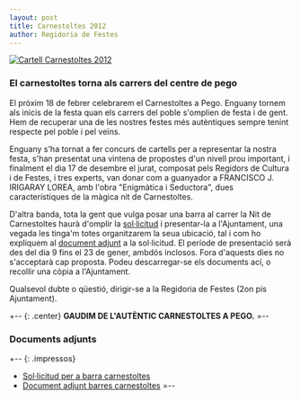 ```yaml
---
layout: post
title: Carnestoltes 2012
author: Regidoria de Festes
---
```

<a href="http://www.pego.org/images/news/01092012_carnestoltes_cartell_2012_big.jpg" title="Cartell Carnestoltes 2012" class="inline-image" target="_blank">
    <img src="http://www.pego.org/images/news/01092012_carnestoltes_cartell_2012_small.jpg" alt="Cartell Carnestoltes 2012" />
</a>

### El carnestoltes torna als carrers del centre de pego

El pròxim 18 de febrer celebrarem el Carnestoltes a Pego. Enguany tornem als inicis de la festa quan els carrers del poble s'omplien de festa i de gent. Hem de recuperar una de les nostres festes més autèntiques sempre tenint respecte pel poble i pel veïns.

Enguany s'ha tornat a fer concurs de cartells per a representar la nostra festa, s'han presentat una vintena de propostes d'un nivell prou important, i finalment el dia 17 de desembre el jurat, composat pels Regidors de Cultura i de Festes, i tres experts, van donar com a guanyador a FRANCISCO J. IRIGARAY LOREA, amb l'obra "Enigmàtica i Seductora", dues característiques de la màgica nit de Carnestoltes. 

D'altra banda, tota la gent que vulga posar una barra al carrer la Nit de Carnestoltes haurà d'omplir la [sol·licitud](/pdf/festes/01092012_solicitut_de_barres_carnestoltes_2012.pdf) i presentar-la a l'Ajuntament, una vegada les tinga'm totes organitzarem la seua ubicació, tal i com ho expliquem al [document adjunt](/pdf/festes/01092012_adjunt_a_les_barres_2012.pdf) a la sol·licitud. El període de presentació serà des del dia 9 fins el 23 de gener, ambdós inclosos. Fora d'aquests dies no s'acceptarà cap proposta. Podeu descarregar-se els documents ací, o recollir una còpia a l'Ajuntament.

Qualsevol dubte o qüestió, dirigir-se a la Regidoria de Festes (2on pis Ajuntament).


+-- {: .center}
**GAUDIM DE L'AUTÈNTIC CARNESTOLTES A PEGO.**
=--

### Documents adjunts
+-- {: .impressos}
* [Sol·licitud per a barra carnestoltes](/pdf/festes/01092012_solicitut_de_barres_carnestoltes_2012.pdf)
* [Document adjunt barres carnestoltes](/pdf/festes/01092012_adjunt_a_les_barres_2012.pdf)
=--